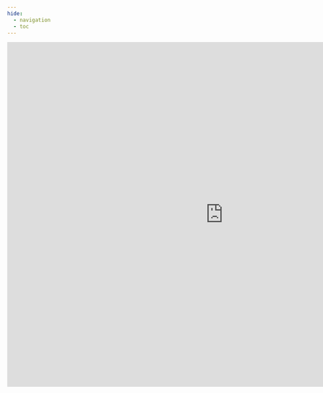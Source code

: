 ```yaml
---
hide:
  - navigation
  - toc
---
```




<iframe src = https://radiantearth.github.io/stac-browser/#/external/raw.githubusercontent.com/IDE-FCyT/IDE-FCyT/main/catalog/stac_catalog.json 
  width="1000" height="800" style="border:0;" allowfullscreen="" loading="lazy" referrerpolicy="no-referrer-when-downgrade"> </iframe>
